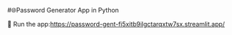 #🌐Password Generator App in Python

 🔧 Run the app:https://password-gent-fi5xitb9ilgctarqxtw7sx.streamlit.app/
